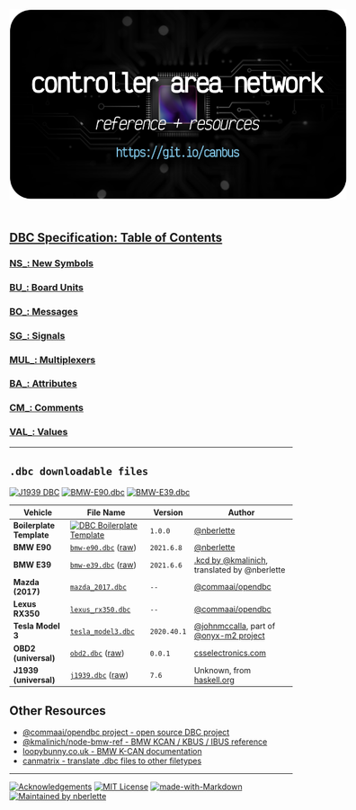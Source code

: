 <div align="center">
<a href="https://github.com/nberlette/canbus/wiki" title="Click here to check out the CAN Wiki!"><img src="./.github/assets/banner.png?raw=true" alt="CAN (Controller Area Network) References and Resources" style="max-width: 600px; margin: 1.5rem auto;" /></a>
</div>

## [DBC Specification: Table of Contents][url-wiki]

### [NS_: New Symbols][url-wiki-ns]
### [BU_: Board Units][url-wiki-bu]
### [BO_: Messages][url-wiki-bo]
### [SG_: Signals][url-wiki-sg]
### [MUL_: Multiplexers][url-wiki-mul]
### [BA_: Attributes][url-wiki-ba]
### [CM_: Comments][url-wiki-cm]
### [VAL_: Values][url-wiki-val]
---


## `.dbc downloadable files`

[![J1939 DBC][badge-dbc-j1939]][url-dbc-j1939] [![BMW-E90.dbc][badge-dbc-e90]][url-dbc-e90] [![BMW-E39.dbc][badge-dbc-e39]][url-dbc-e39]

Vehicle | File Name | Version | Author
--------|-----------|---------|--------
**Boilerplate Template** | [![DBC Boilerplate Template][badge-dbc-boilerplate]][url-dbc-boilerplate]| `1.0.0` | [@nberlette](https://github.com/nberlette)
**BMW E90** | [`bmw-e90.dbc`][url-dbc-e90] ([raw](dbc/bmw-e90.dbc?raw=true)) | `2021.6.8` | [@nberlette](https://github.com/nberlette)
**BMW E39** | [`bmw-e39.dbc`][url-dbc-e39] ([raw](dbc/bmw-e39.dbc?raw=true)) | `2021.6.6` | [.kcd by @kmalinich](https://github.com/kmalinich/node-bmw-interface/blob/master/can-definitions/bmw-e39.kcd), translated by @nberlette
**Mazda (2017)** | [`mazda_2017.dbc`][url-dbc-mazda-2017] | `--` | [@commaai/opendbc](https://github.com/commaai/opendbc)
**Lexus RX350** | [`lexus_rx350.dbc`][url-dbc-lexus-rx350] | `--` | [@commaai/opendbc](https://github.com/commaai/opendbc)
**Tesla Model 3** | [`tesla_model3.dbc`][url-dbc-tesla] | `2020.40.1` | [@johnmccalla](https://github.com/johnmccalla), part of [@onyx-m2 project](https://github.com/onyx-m2)
**OBD2 (universal)** | [`obd2.dbc`][url-dbc-obd2] ([raw](dbc/obd2.dbc?raw=true)) | `0.0.1` | [csselectronics.com](https://csselectronics.com)
**J1939 (universal)** | [`j1939.dbc`][url-dbc-j1939] ([raw](dbc/j1939.dbc?raw=true)) | `7.6` | Unknown, from [haskell.org](https://haskell.org)

## Other Resources

* [@commaai/opendbc project - open source DBC project](https://github.com/commaai/opendbc)
* [@kmalinich/node-bmw-ref - BMW KCAN / KBUS / IBUS reference](https://github.com/kmalinich/node-bmw-ref)
* [loopybunny.co.uk - BMW K-CAN documentation](https://www.loopybunny.co.uk/CarPC/k_can.html)
* [canmatrix - translate .dbc files to other filetypes](https://github.com/ebroecker/canmatrix)

- - - 

[![Acknowledgements][badge-ack]][url-ack] [![MIT License][badge-license]][url-license] [![made-with-Markdown][badge-markdown]][url-markdown] [![Maintained by nberlette][badge-maintainer]][url-maintainer]

<!-- 

  references 

-->

<!-- badges -->
[badge-ack]: https://img.shields.io/badge/-Acknowledgements-gray.svg
[badge-license]: https://img.shields.io/badge/-MIT&nbsp;License-gray.svg
[badge-maintainer]: https://img.shields.io/badge/Maintained%20by-Nicholas%20Berlette-red.svg
[badge-markdown]: https://img.shields.io/badge/Made%20with-Markdown-1f425f.svg
[badge-dbc-j1939]: https://img.shields.io/badge/-J1939&nbsp;&#128668;-gray.svg
[badge-dbc-e90]: https://img.shields.io/badge/-BMW&nbsp;E90&nbsp;&#128663;-blue.svg
[badge-dbc-e39]: https://img.shields.io/badge/-BMW&nbsp;E39-8dddff.svg
[badge-dbc-boilerplate]: https://img.shields.io/badge/CAN%20Bus-Boilerplate.dbc-red.svg

<!-- repo/wiki info urls -->
[url-ack]: https://github.com/nberlette/canbus/wiki/Acknowledgements
[url-license]: https://github.com/nberlette/canbus/blob/master/LICENSE
[url-maintainer]: https://github.com/nberlette/
[url-markdown]: http://commonmark.org

<!-- dbc file urls -->
[url-dbc-boilerplate]: https://github.com/nberlette/canbus/blob/master/dbc/boilerplate.dbc
[url-dbc-j1939]: https://github.com/nberlette/canbus/blob/master/dbc/j1939.dbc
[url-dbc-e90]: https://github.com/nberlette/canbus/blob/master/dbc/bmw-e90.dbc
[url-dbc-e39]: https://github.com/nberlette/canbus/blob/master/dbc/bmw-e39.dbc
[url-dbc-obd2]: https://github.com/nberlette/canbus/blob/master/dbc/obd2.dbc
[url-dbc-lexus-rx350]: https://github.com/commaai/opendbc/blob/master/lexus_rx_350_2016_pt_generated.dbc
[url-dbc-mazda-2017]: https://github.com/commaai/opendbc/blob/master/mazda_2017.dbc
[url-dbc-tesla]: https://github.com/onyx-m2/onyx-m2-dbc/blob/main/tesla_model3.dbc

<!-- wiki table of contents urls (dbc spec) -->
[url-wiki-boilerplate]: https://github.com/nberlette/canbus/wiki/Boilerplate-Template
[url-wiki]: https://github.com/nberlette/canbus/wiki
[url-wiki-ns]: https://github.com/nberlette/canbus/wiki/New-Symbols
[url-wiki-bu]: https://github.com/nberlette/canbus/wiki/Board-Units
[url-wiki-bo]: https://github.com/nberlette/canbus/wiki/Messages
[url-wiki-sg]: https://github.com/nberlette/canbus/wiki/Signals
[url-wiki-mul]: https://github.com/nberlette/canbus/wiki/Multiplexers
[url-wiki-ba]: https://github.com/nberlette/canbus/wiki/Attributes
[url-wiki-cm]: https://github.com/nberlette/canbus/wiki/Comments
[url-wiki-val]: https://github.com/nberlette/canbus/wiki/Values

